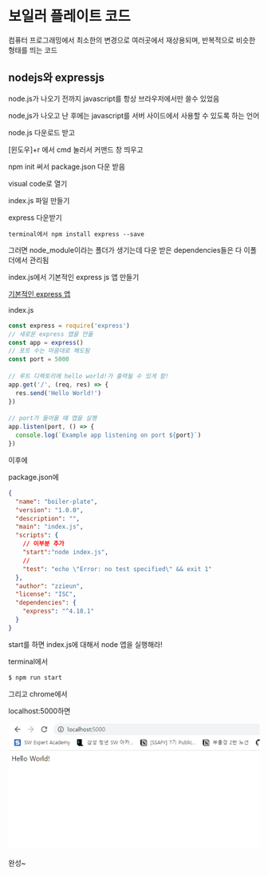 # 보일러 플레이트 코드

컴퓨터 프로그래밍에서  최소한의 변경으로 여러곳에서 재상용되며, 반복적으로 비슷한 형태를 띄는 코드



## nodejs와 expressjs

node.js가 나오기 전까지 javascript를 항상 브라우저에서만 쓸수 있었음

node,js가 나오고 난 후에는 javascript를 서버 사이드에서 사용할 수 있도록 하는 언어



node.js 다운로드 받고

[윈도우]+r 에서 cmd 눌러서 커맨드 창 띄우고

npm init 써서 package.json 다운 받음



visual code로 열기



index.js 파일 만들기



express 다운받기

```
terminal에서 npm install express --save 
```

그러면 node_module이라는 폴더가 생기는데 다운 받은 dependencies들은 다 이폴더에서 관리됨



index.js에서 기본적인 express js 앱 만들기

[기본적인 express 앱](https://expressjs.com/en/starter/hello-world.html)



index.js

```js
const express = require('express')
// 새로운 express 앱을 만듦
const app = express()
// 포트 수는 마음대로 해도됨
const port = 5000

// 루트 디렉토리에 hello world!가 출력될 수 있게 함!
app.get('/', (req, res) => {
  res.send('Hello World!')
})

// port가 들어올 떄 앱을 실행
app.listen(port, () => {
  console.log(`Example app listening on port ${port}`)
})
```

이후에



package.json에 

```json
{
  "name": "boiler-plate",
  "version": "1.0.0",
  "description": "",
  "main": "index.js",
  "scripts": {
    // 이부분 추가
    "start":"node index.js",
    //
    "test": "echo \"Error: no test specified\" && exit 1"
  },
  "author": "zzieun",
  "license": "ISC",
  "dependencies": {
    "express": "^4.18.1"
  }
}
```

start를 하면 index.js에 대해서 node 앱을 실행해라!



terminal에서

```bash
$ npm run start
```



그리고 chrome에서 

localhost:5000하면

![image-20220621113628005](1.assets/image-20220621113628005.png)

완성~